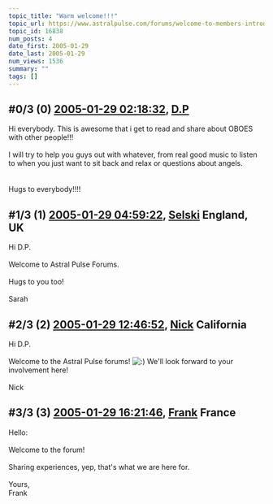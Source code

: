 ```yaml
---
topic_title: "Warm welcome!!!"
topic_url: https://www.astralpulse.com/forums/welcome-to-members-introductions!/warm-welcome%21%21%21
topic_id: 16838
num_posts: 4
date_first: 2005-01-29
date_last: 2005-01-29
num_views: 1536
summary: ""
tags: []
---
```


## \#0/3 (0) [2005-01-29 02:18:32](https://www.astralpulse.com/forums/index.php?msg=145640), [D.P](https://www.astralpulse.com/forums/profile/?u=7419)  ##
<section>
Hi everybody. This is awesome that i get to read and share about OBOES with other people!!!
<br>
<br>
I will try to help you guys out with whatever, from real good music to listen to when you just want to sit back and relax or questions about angels.
<br>
<br>
<br>
Hugs to everybody!!!!
</section>

## \#1/3 (1) [2005-01-29 04:59:22](https://www.astralpulse.com/forums/index.php?msg=145655), [Selski](https://www.astralpulse.com/forums/profile/?u=6012) England, UK ##
<section>
Hi D.P.
<br>
<br>
Welcome to Astral Pulse Forums.
<br>
<br>
Hugs to you too!
<br>
<br>
Sarah
</section>

## \#2/3 (2) [2005-01-29 12:46:52](https://www.astralpulse.com/forums/index.php?msg=145702), [Nick](https://www.astralpulse.com/forums/profile/?u=2080) California ##
<section>
Hi D.P.
<br>
<br>
Welcome to the Astral Pulse forums!
<img alt=":)" class="smiley" src="https://www.astralpulse.com/forums/Smileys/fugue/smiley.png" title="Smiley"/>
We'll look forward to your involvement here!
<br>
<br>
Nick
</section>

## \#3/3 (3) [2005-01-29 16:21:46](https://www.astralpulse.com/forums/index.php?msg=145736), [Frank](https://www.astralpulse.com/forums/profile/?u=359) France ##
<section>
Hello:
<br>
<br>
Welcome to the forum!
<br>
<br>
Sharing experiences, yep, that's what we are here for.
<br>
<br>
Yours,
<br>
Frank
</section>